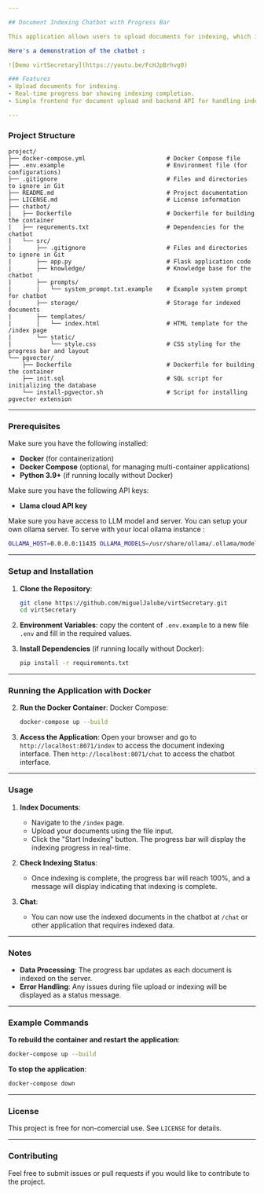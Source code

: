 ```yaml
---

## Document Indexing Chatbot with Progress Bar

This application allows users to upload documents for indexing, which is used in a Retrieval-Augmented Generation (RAG) system powered by LlamaIndex and Ollama’s models.

Here's a demonstration of the chatbot :

![Demo virtSecretary](https://youtu.be/FcHJpBrhvg0)

### Features
- Upload documents for indexing.
- Real-time progress bar showing indexing completion.
- Simple frontend for document upload and backend API for handling indexing.

---
```


### Project Structure

```
project/
├── docker-compose.yml                       # Docker Compose file
├── .env.example                             # Environment file (for configurations)
├── .gitignore                               # Files and directories to ignore in Git
├── README.md                                # Project documentation
├── LICENSE.md                               # License information
├── chatbot/
|   ├── Dockerfile                           # Dockerfile for building the container
|   ├── requrements.txt                      # Dependencies for the chatbot
|   └── src/         
|       ├── .gitignore                       # Files and directories to ignore in Git
|       ├── app.py                           # Flask application code
|       ├── knowledge/                       # Knowledge base for the chatbot
|       ├── prompts/
|       |   └── system_prompt.txt.example    # Example system prompt for chatbot
|       ├── storage/                         # Storage for indexed documents
|       ├── templates/
|       │   └── index.html                   # HTML template for the /index page
|       └── static/        
|           └── style.css                    # CSS styling for the progress bar and layout
└── pgvector/        
    ├── Dockerfile                           # Dockerfile for building the container
    ├── init.sql                             # SQL script for initializing the database
    └── install-pgvector.sh                  # Script for installing pgvector extension
```

---

### Prerequisites

Make sure you have the following installed:
- **Docker** (for containerization)
- **Docker Compose** (optional, for managing multi-container applications)
- **Python 3.9+** (if running locally without Docker)

Make sure you have the following API keys:
- **Llama cloud API key**

Make sure you have access to LLM model and server. You can setup your own ollama server. To serve with your local ollama instance :
```bash
OLLAMA_HOST=0.0.0.0:11435 OLLAMA_MODELS=/usr/share/ollama/.ollama/models/ ollama serve
```
---

### Setup and Installation

1. **Clone the Repository**:
   ```bash
   git clone https://github.com/miguelJalube/virtSecretary.git
   cd virtSecretary
   ```

2. **Environment Variables**:
   copy the content of `.env.example` to a new file `.env` and fill in the required values.

3. **Install Dependencies** (if running locally without Docker):
   ```bash
   pip install -r requirements.txt
   ```

---

### Running the Application with Docker

2. **Run the Docker Container**:
   Docker Compose:
   ```bash
   docker-compose up --build
   ```

3. **Access the Application**:
   Open your browser and go to `http://localhost:8071/index` to access the document indexing interface.
   Then `http://localhost:8071/chat` to access the chatbot interface.

---

### Usage

1. **Index Documents**:
   - Navigate to the `/index` page.
   - Upload your documents using the file input.
   - Click the "Start Indexing" button. The progress bar will display the indexing progress in real-time.

2. **Check Indexing Status**:
   - Once indexing is complete, the progress bar will reach 100%, and a message will display indicating that indexing is complete.

3. **Chat**:
   - You can now use the indexed documents in the chatbot at `/chat` or other application that requires indexed data.

---

### Notes

- **Data Processing**: The progress bar updates as each document is indexed on the server.
- **Error Handling**: Any issues during file upload or indexing will be displayed as a status message.

---

### Example Commands

**To rebuild the container and restart the application**:
```bash
docker-compose up --build
```

**To stop the application**:
```bash
docker-compose down
```

---

### License

This project is free for non-comercial use. See `LICENSE` for details.

---

### Contributing

Feel free to submit issues or pull requests if you would like to contribute to the project.
